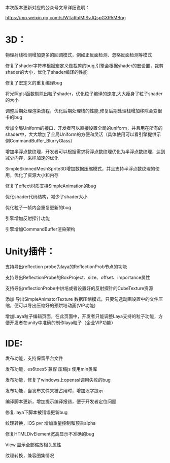 本次版本更新对应的公众号文章详细说明：

https://mp.weixin.qq.com/s/WTaRqlMISvJQspGXR5MBqg



# 3D：

   物理射线检测增加更多的回调模式，例如正反面检测、忽略反面检测等模式

   修复了shader字符串根据宏定义做裁剪的bug,引擎会根据shader的宏设置，裁剪shader的大小，优化了shader编译的性能

   修复了宏定义的重复编译bug

   将光照glsl函数剔除出粒子shader，优化粒子编译的速度,大大瘦身了粒子shader的大小

   调整后期处理渲染流程，优化后期处理栈的性能,修复后期处理栈增加移除会变很卡的bug

   增加全局Uniform的接口，开发者可以直接设置全局的uniform，并且用在所有的shader中，大大增加了全局Uniform的方便和灵活（具体使用可以看引擎提供示例CommandBuffer_BlurryGlass）

   增加半浮点数纹理，开发者可以根据需求将浮点数纹理优化为半浮点数纹理，达到减少内存，采样加速的优化

   SimpleSkinnedMeshSprite3D增加数据压缩模式，并且支持半浮点数纹理的使用，优化了资源大小和内存

   修复了effect材质支持SimpleAnimation的bug

   优化shader代码结构，减少了shader大小

   优化粒子一帧内会重复更新的bug

   引擎增加反射探针功能

   引擎增加CommandBuffer渲染架构

# Unity插件： 

   支持导出reflection probe为laya的ReflectionProb节点的功能

   支持导出ReflectionProbe的BoxProject、size、offset、importance属性

   支持导出reflectionProbe中烘培或者设置好的反射探针的CubeTexture资源

   添加 导出SimpleAnimatorTexture 数据压缩模式，只要勾选动画设置中的文件压缩，便可以导出压缩好的预烘培动画(VIP功能)

   增加Laya粒子编辑页面，在此页面中，开发者只能调整Laya支持的粒子功能，方便开发者在unity中准确的制作laya粒子（企业VIP功能）


# IDE:

   发布功能，支持保留平台文件

   发布功能，es6toes5 兼容 压缩js 使用min类库

   发布功能，修复了windows上openssl调用失败的bug

   发布功能，当发布文件夹被占用时，增加汉字提示

   编译脚本更新，增加提示编译报错，便于开发者定位问题

   修复.laya下脚本被错误更新bug

   纹理转换，iOS pvr 增加重量控制和预乘alpha

   修复HTMLDivElement宽高显示不准确的bug

   View 显示全部缩放相关属性

   纹理转换，兼容图集情况
